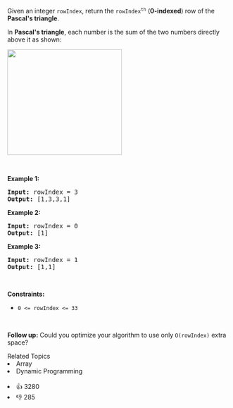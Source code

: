 <p>Given an integer <code>rowIndex</code>, return the <code>rowIndex<sup>th</sup></code> (<strong>0-indexed</strong>) row of the <strong>Pascal's triangle</strong>.</p>

<p>In <strong>Pascal's triangle</strong>, each number is the sum of the two numbers directly above it as shown:</p> 
<img alt="" src="https://upload.wikimedia.org/wikipedia/commons/0/0d/PascalTriangleAnimated2.gif" style="height:240px; width:260px" /> 
<p>&nbsp;</p> 
<p><strong class="example">Example 1:</strong></p> 
<pre><strong>Input:</strong> rowIndex = 3
<strong>Output:</strong> [1,3,3,1]
</pre>
<p><strong class="example">Example 2:</strong></p> 
<pre><strong>Input:</strong> rowIndex = 0
<strong>Output:</strong> [1]
</pre>
<p><strong class="example">Example 3:</strong></p> 
<pre><strong>Input:</strong> rowIndex = 1
<strong>Output:</strong> [1,1]
</pre> 
<p>&nbsp;</p> 
<p><strong>Constraints:</strong></p>

<ul> 
 <li><code>0 &lt;= rowIndex &lt;= 33</code></li> 
</ul>

<p>&nbsp;</p> 
<p><strong>Follow up:</strong> Could you optimize your algorithm to use only <code>O(rowIndex)</code> extra space?</p>

<div><div>Related Topics</div><div><li>Array</li><li>Dynamic Programming</li></div></div><br><div><li>👍 3280</li><li>👎 285</li></div>